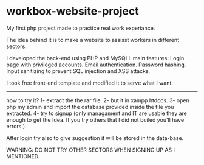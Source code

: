 # workbox-website-project
My first php project made to practice real work experiance.

The idea behind it is to make a website to assisst workers in different sectors.

I developed the back-end using PHP and MySQLI.
main features:
    Login page with privileged accounts.
    Email authentication.
    Password hashing.
    Input sanitizing to prevent SQL injection and XSS attacks.

I took free front-end template and modified it to serve what I want.
_____________________________________
how to try it?
1- extract the the rar file.
2- but it in xampp htdocs.
3- open php my admin and import the database provided inside the file you extracted.
4- try to signup (only managament and IT are usable they are enough to get the Idea. If you try others that I did not builed you'll have errors.).

After login try also to give suggestion it will be stored in the data-base.

WARNING: DO NOT TRY OTHER SECTORS WHEN SIGNING UP AS I MENTIONED. 
